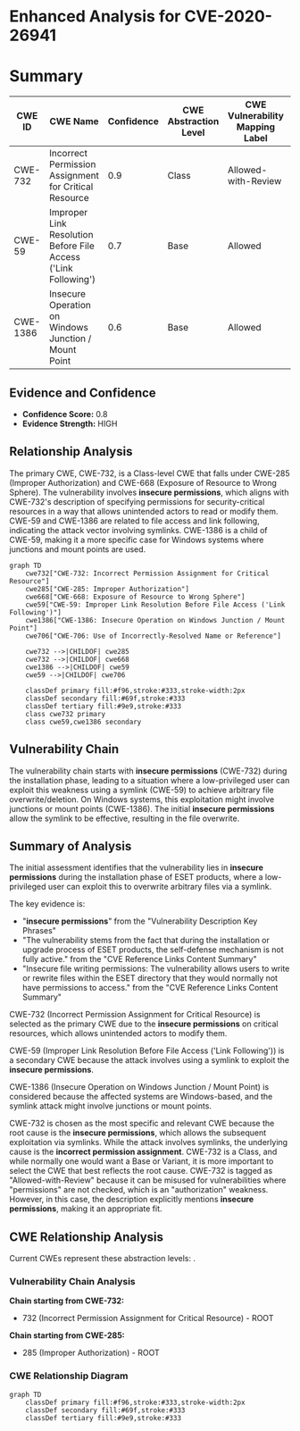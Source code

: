 # Enhanced Analysis for CVE-2020-26941

# Summary
| CWE ID | CWE Name | Confidence | CWE Abstraction Level | CWE Vulnerability Mapping Label | CWE-Vulnerability Mapping Notes |
|---|---|---|---|---|---|
| CWE-732 | Incorrect Permission Assignment for Critical Resource | 0.9 | Class | Allowed-with-Review | Primary CWE |
| CWE-59 | Improper Link Resolution Before File Access ('Link Following') | 0.7 | Base | Allowed | Secondary Candidate |
| CWE-1386 | Insecure Operation on Windows Junction / Mount Point | 0.6 | Base | Allowed | Secondary Candidate |

## Evidence and Confidence

*   **Confidence Score:** 0.8
*   **Evidence Strength:** HIGH

## Relationship Analysis
The primary CWE, CWE-732, is a Class-level CWE that falls under CWE-285 (Improper Authorization) and CWE-668 (Exposure of Resource to Wrong Sphere). The vulnerability involves **insecure permissions**, which aligns with CWE-732's description of specifying permissions for security-critical resources in a way that allows unintended actors to read or modify them. CWE-59 and CWE-1386 are related to file access and link following, indicating the attack vector involving symlinks. CWE-1386 is a child of CWE-59, making it a more specific case for Windows systems where junctions and mount points are used.

```mermaid
graph TD
    cwe732["CWE-732: Incorrect Permission Assignment for Critical Resource"]
    cwe285["CWE-285: Improper Authorization"]
    cwe668["CWE-668: Exposure of Resource to Wrong Sphere"]
    cwe59["CWE-59: Improper Link Resolution Before File Access ('Link Following')"]
    cwe1386["CWE-1386: Insecure Operation on Windows Junction / Mount Point"]
    cwe706["CWE-706: Use of Incorrectly-Resolved Name or Reference"]

    cwe732 -->|CHILDOF| cwe285
    cwe732 -->|CHILDOF| cwe668
    cwe1386 -->|CHILDOF| cwe59
    cwe59 -->|CHILDOF| cwe706

    classDef primary fill:#f96,stroke:#333,stroke-width:2px
    classDef secondary fill:#69f,stroke:#333
    classDef tertiary fill:#9e9,stroke:#333
    class cwe732 primary
    class cwe59,cwe1386 secondary
```

## Vulnerability Chain
The vulnerability chain starts with **insecure permissions** (CWE-732) during the installation phase, leading to a situation where a low-privileged user can exploit this weakness using a symlink (CWE-59) to achieve arbitrary file overwrite/deletion. On Windows systems, this exploitation might involve junctions or mount points (CWE-1386). The initial **insecure permissions** allow the symlink to be effective, resulting in the file overwrite.

## Summary of Analysis
The initial assessment identifies that the vulnerability lies in **insecure permissions** during the installation phase of ESET products, where a low-privileged user can exploit this to overwrite arbitrary files via a symlink.

The key evidence is:
- "**insecure permissions**" from the "Vulnerability Description Key Phrases"
- "The vulnerability stems from the fact that during the installation or upgrade process of ESET products, the self-defense mechanism is not fully active." from the "CVE Reference Links Content Summary"
- "Insecure file writing permissions: The vulnerability allows users to write or rewrite files within the ESET directory that they would normally not have permissions to access." from the "CVE Reference Links Content Summary"

CWE-732 (Incorrect Permission Assignment for Critical Resource) is selected as the primary CWE due to the **insecure permissions** on critical resources, which allows unintended actors to modify them.

CWE-59 (Improper Link Resolution Before File Access ('Link Following')) is a secondary CWE because the attack involves using a symlink to exploit the **insecure permissions**.

CWE-1386 (Insecure Operation on Windows Junction / Mount Point) is considered because the affected systems are Windows-based, and the symlink attack might involve junctions or mount points.

CWE-732 is chosen as the most specific and relevant CWE because the root cause is the **insecure permissions**, which allows the subsequent exploitation via symlinks. While the attack involves symlinks, the underlying cause is the **incorrect permission assignment**.
CWE-732 is a Class, and while normally one would want a Base or Variant, it is more important to select the CWE that best reflects the root cause.
CWE-732 is tagged as "Allowed-with-Review" because it can be misused for vulnerabilities where "permissions" are not checked, which is an "authorization" weakness. However, in this case, the description explicitly mentions **insecure permissions**, making it an appropriate fit.


## CWE Relationship Analysis

Current CWEs represent these abstraction levels: .


### Vulnerability Chain Analysis

**Chain starting from CWE-732:**
- 732 (Incorrect Permission Assignment for Critical Resource) - ROOT


**Chain starting from CWE-285:**
- 285 (Improper Authorization) - ROOT



### CWE Relationship Diagram

```mermaid
graph TD
    classDef primary fill:#f96,stroke:#333,stroke-width:2px
    classDef secondary fill:#69f,stroke:#333
    classDef tertiary fill:#9e9,stroke:#333
```